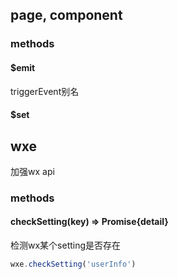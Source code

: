## page, component

### methods

#### $emit
triggerEvent别名

#### $set

## wxe
加强wx api

### methods

#### checkSetting(key) => Promise{detail}
检测wx某个setting是否存在

```javascript
wxe.checkSetting('userInfo')
```
